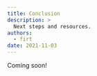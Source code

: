 ```yaml
---
title: Conclusion
description: >
  Next steps and resources.
authors:
  - firt
date: 2021-11-03
---
```


Coming soon!

